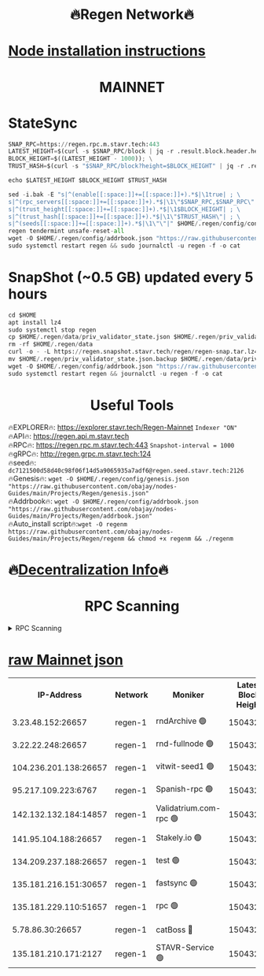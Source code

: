 <h1 align="center"> 🔥Regen Network🔥</h1>

[Node installation instructions](https://github.com/obajay/nodes-Guides/tree/main/Projects/Regen)
=
<h1 align="center"> MAINNET</h1>

# StateSync
```python
SNAP_RPC=https://regen.rpc.m.stavr.tech:443
LATEST_HEIGHT=$(curl -s $SNAP_RPC/block | jq -r .result.block.header.height); \
BLOCK_HEIGHT=$((LATEST_HEIGHT - 1000)); \
TRUST_HASH=$(curl -s "$SNAP_RPC/block?height=$BLOCK_HEIGHT" | jq -r .result.block_id.hash)

echo $LATEST_HEIGHT $BLOCK_HEIGHT $TRUST_HASH

sed -i.bak -E "s|^(enable[[:space:]]+=[[:space:]]+).*$|\1true| ; \
s|^(rpc_servers[[:space:]]+=[[:space:]]+).*$|\1\"$SNAP_RPC,$SNAP_RPC\"| ; \
s|^(trust_height[[:space:]]+=[[:space:]]+).*$|\1$BLOCK_HEIGHT| ; \
s|^(trust_hash[[:space:]]+=[[:space:]]+).*$|\1\"$TRUST_HASH\"| ; \
s|^(seeds[[:space:]]+=[[:space:]]+).*$|\1\"\"|" $HOME/.regen/config/config.toml
regen tendermint unsafe-reset-all
wget -O $HOME/.regen/config/addrbook.json "https://raw.githubusercontent.com/obajay/nodes-Guides/main/Projects/Regen/addrbook.json"
sudo systemctl restart regen && sudo journalctl -u regen -f -o cat
```
# SnapShot (~0.5 GB) updated every 5 hours
```python
cd $HOME
apt install lz4
sudo systemctl stop regen
cp $HOME/.regen/data/priv_validator_state.json $HOME/.regen/priv_validator_state.json.backup
rm -rf $HOME/.regen/data
curl -o - -L https://regen.snapshot.stavr.tech/regen/regen-snap.tar.lz4 | lz4 -c -d - | tar -x -C $HOME/.regen --strip-components 2
mv $HOME/.regen/priv_validator_state.json.backup $HOME/.regen/data/priv_validator_state.json
wget -O $HOME/.regen/config/addrbook.json "https://raw.githubusercontent.com/obajay/nodes-Guides/main/Projects/Regen/addrbook.json"
sudo systemctl restart regen && journalctl -u regen -f -o cat
```

 <h1 align="center"> Useful Tools</h1>

🔥EXPLORER🔥:     https://explorer.stavr.tech/Regen-Mainnet        `Indexer "ON"` \
🔥API🔥:          https://regen.api.m.stavr.tech \
🔥RPC🔥:          https://regen.rpc.m.stavr.tech:443              `Snapshot-interval = 1000` \
🔥gRPC🔥:         http://regen.grpc.m.stavr.tech:124 \
🔥seed🔥:      `dc7121500d58d40c98f06f14d5a9065935a7adf6@regen.seed.stavr.tech:2126` \
🔥Genesis🔥:   `wget -O $HOME/.regen/config/genesis.json "https://raw.githubusercontent.com/obajay/nodes-Guides/main/Projects/Regen/genesis.json"` \
🔥Addrbook🔥:  `wget -O $HOME/.regen/config/addrbook.json "https://raw.githubusercontent.com/obajay/nodes-Guides/main/Projects/Regen/addrbook.json"` \
🔥Auto_install script🔥:`wget -O regenm https://raw.githubusercontent.com/obajay/nodes-Guides/main/Projects/Regen/regenm && chmod +x regenm && ./regenm`

🔥[Decentralization Info](https://github.com/obajay/StateSync-snapshots/tree/main/Projects/Regen/Decentralization)🔥
=
<h1 align="center"> RPC Scanning</h1>

<details>
<summary>RPC Scanning</summary>

<h2 align="center"> We scan nodes in real time every 4 hours. And we provide the final result of RPC endpoints.
We cannot influence the operation of these nodes in any way. </h2>


```python
If Voting Power is higher than 0 --> then the Node is a validator of the network and may be subject to attack and be a potential threat to the chain.
```
```python
We marked such validators with a red symbol
```

</details>

[raw Mainnet json](https://rpc-check.regenm.stavr.tech/regenm/rpc-regenm-result.json)
=


<table><tr><th>IP-Address</th><th>Network</th><th>Moniker</th><th>Latest Block Height</th><th>Earliest Block Height</th><th>Catching Up</th><th>Tx Index</th><th>Voting Power</th><th>Scan Time</th></tr><tr><td>3.23.48.152:26657</td><td>regen-1</td><td>rndArchive 🟢</td><td>15043284</td><td>1</td><td>False</td><td>on</td><td>0</td><td>2024-03-09T10:05:46.888175706UTC</td></tr><tr><td>3.22.22.248:26657</td><td>regen-1</td><td>rnd-fullnode 🟢</td><td>15043283</td><td>4134001</td><td>False</td><td>on</td><td>0</td><td>2024-03-09T10:05:42.159232876UTC</td></tr><tr><td>104.236.201.138:26657</td><td>regen-1</td><td>vitwit-seed1 🟢</td><td>15043278</td><td>8943001</td><td>False</td><td>on</td><td>0</td><td>2024-03-09T10:05:14.358295811UTC</td></tr><tr><td>95.217.109.223:6767</td><td>regen-1</td><td>Spanish-rpc 🟢</td><td>15043287</td><td>10068001</td><td>False</td><td>on</td><td>0</td><td>2024-03-09T10:06:02.001779003UTC</td></tr><tr><td>142.132.132.184:14857</td><td>regen-1</td><td>Validatrium.com-rpc 🟢</td><td>15043287</td><td>11175001</td><td>False</td><td>on</td><td>0</td><td>2024-03-09T10:06:02.218040165UTC</td></tr><tr><td>141.95.104.188:26657</td><td>regen-1</td><td>Stakely.io 🟢</td><td>15043282</td><td>13442501</td><td>False</td><td>on</td><td>0</td><td>2024-03-09T10:05:33.299912915UTC</td></tr><tr><td>134.209.237.188:26657</td><td>regen-1</td><td>test 🟢</td><td>15043289</td><td>13992001</td><td>False</td><td>on</td><td>0</td><td>2024-03-09T10:06:12.705741457UTC</td></tr><tr><td>135.181.216.151:30657</td><td>regen-1</td><td>fastsync 🟢</td><td>15043285</td><td>14457001</td><td>False</td><td>off</td><td>0</td><td>2024-03-09T10:05:51.522019398UTC</td></tr><tr><td>135.181.229.110:51657</td><td>regen-1</td><td>rpc 🟢</td><td>15043281</td><td>14844001</td><td>False</td><td>on</td><td>0</td><td>2024-03-09T10:05:31.035504406UTC</td></tr><tr><td>5.78.86.30:26657</td><td>regen-1</td><td>catBoss 🔴</td><td>15043290</td><td>14962001</td><td>False</td><td>on</td><td>9022530806</td><td>2024-03-09T10:06:23.833445909UTC</td></tr><tr><td>135.181.210.171:2127</td><td>regen-1</td><td>STAVR-Service 🟢</td><td>15043291</td><td>15039001</td><td>False</td><td>on</td><td>0</td><td>2024-03-09T10:06:28.246267492UTC</td></tr></table>